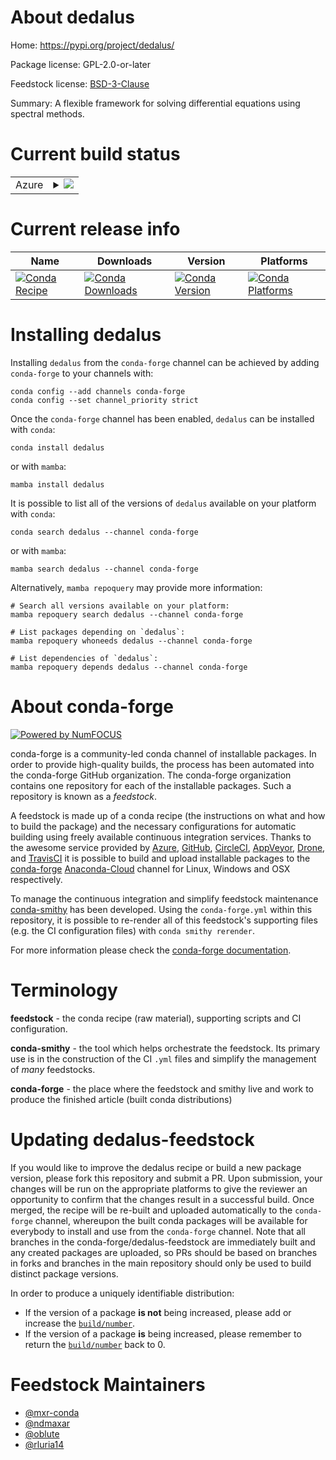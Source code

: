 About dedalus
=============

Home: https://pypi.org/project/dedalus/

Package license: GPL-2.0-or-later

Feedstock license: [BSD-3-Clause](https://github.com/conda-forge/dedalus-feedstock/blob/main/LICENSE.txt)

Summary: A flexible framework for solving differential equations using spectral methods.

Current build status
====================


<table>
    
  <tr>
    <td>Azure</td>
    <td>
      <details>
        <summary>
          <a href="https://dev.azure.com/conda-forge/feedstock-builds/_build/latest?definitionId=10325&branchName=main">
            <img src="https://dev.azure.com/conda-forge/feedstock-builds/_apis/build/status/dedalus-feedstock?branchName=main">
          </a>
        </summary>
        <table>
          <thead><tr><th>Variant</th><th>Status</th></tr></thead>
          <tbody><tr>
              <td>linux_64_mpimpichnumpy1.19python3.7.____cpython</td>
              <td>
                <a href="https://dev.azure.com/conda-forge/feedstock-builds/_build/latest?definitionId=10325&branchName=main">
                  <img src="https://dev.azure.com/conda-forge/feedstock-builds/_apis/build/status/dedalus-feedstock?branchName=main&jobName=linux&configuration=linux_64_mpimpichnumpy1.19python3.7.____cpython" alt="variant">
                </a>
              </td>
            </tr><tr>
              <td>linux_64_mpiopenmpinumpy1.19python3.7.____cpython</td>
              <td>
                <a href="https://dev.azure.com/conda-forge/feedstock-builds/_build/latest?definitionId=10325&branchName=main">
                  <img src="https://dev.azure.com/conda-forge/feedstock-builds/_apis/build/status/dedalus-feedstock?branchName=main&jobName=linux&configuration=linux_64_mpiopenmpinumpy1.19python3.7.____cpython" alt="variant">
                </a>
              </td>
            </tr><tr>
              <td>osx_64_mpimpichnumpy1.19python3.7.____cpython</td>
              <td>
                <a href="https://dev.azure.com/conda-forge/feedstock-builds/_build/latest?definitionId=10325&branchName=main">
                  <img src="https://dev.azure.com/conda-forge/feedstock-builds/_apis/build/status/dedalus-feedstock?branchName=main&jobName=osx&configuration=osx_64_mpimpichnumpy1.19python3.7.____cpython" alt="variant">
                </a>
              </td>
            </tr><tr>
              <td>osx_64_mpiopenmpinumpy1.19python3.7.____cpython</td>
              <td>
                <a href="https://dev.azure.com/conda-forge/feedstock-builds/_build/latest?definitionId=10325&branchName=main">
                  <img src="https://dev.azure.com/conda-forge/feedstock-builds/_apis/build/status/dedalus-feedstock?branchName=main&jobName=osx&configuration=osx_64_mpiopenmpinumpy1.19python3.7.____cpython" alt="variant">
                </a>
              </td>
            </tr>
          </tbody>
        </table>
      </details>
    </td>
  </tr>
</table>

Current release info
====================

| Name | Downloads | Version | Platforms |
| --- | --- | --- | --- |
| [![Conda Recipe](https://img.shields.io/badge/recipe-dedalus-green.svg)](https://anaconda.org/conda-forge/dedalus) | [![Conda Downloads](https://img.shields.io/conda/dn/conda-forge/dedalus.svg)](https://anaconda.org/conda-forge/dedalus) | [![Conda Version](https://img.shields.io/conda/vn/conda-forge/dedalus.svg)](https://anaconda.org/conda-forge/dedalus) | [![Conda Platforms](https://img.shields.io/conda/pn/conda-forge/dedalus.svg)](https://anaconda.org/conda-forge/dedalus) |

Installing dedalus
==================

Installing `dedalus` from the `conda-forge` channel can be achieved by adding `conda-forge` to your channels with:

```
conda config --add channels conda-forge
conda config --set channel_priority strict
```

Once the `conda-forge` channel has been enabled, `dedalus` can be installed with `conda`:

```
conda install dedalus
```

or with `mamba`:

```
mamba install dedalus
```

It is possible to list all of the versions of `dedalus` available on your platform with `conda`:

```
conda search dedalus --channel conda-forge
```

or with `mamba`:

```
mamba search dedalus --channel conda-forge
```

Alternatively, `mamba repoquery` may provide more information:

```
# Search all versions available on your platform:
mamba repoquery search dedalus --channel conda-forge

# List packages depending on `dedalus`:
mamba repoquery whoneeds dedalus --channel conda-forge

# List dependencies of `dedalus`:
mamba repoquery depends dedalus --channel conda-forge
```


About conda-forge
=================

[![Powered by
NumFOCUS](https://img.shields.io/badge/powered%20by-NumFOCUS-orange.svg?style=flat&colorA=E1523D&colorB=007D8A)](https://numfocus.org)

conda-forge is a community-led conda channel of installable packages.
In order to provide high-quality builds, the process has been automated into the
conda-forge GitHub organization. The conda-forge organization contains one repository
for each of the installable packages. Such a repository is known as a *feedstock*.

A feedstock is made up of a conda recipe (the instructions on what and how to build
the package) and the necessary configurations for automatic building using freely
available continuous integration services. Thanks to the awesome service provided by
[Azure](https://azure.microsoft.com/en-us/services/devops/), [GitHub](https://github.com/),
[CircleCI](https://circleci.com/), [AppVeyor](https://www.appveyor.com/),
[Drone](https://cloud.drone.io/welcome), and [TravisCI](https://travis-ci.com/)
it is possible to build and upload installable packages to the
[conda-forge](https://anaconda.org/conda-forge) [Anaconda-Cloud](https://anaconda.org/)
channel for Linux, Windows and OSX respectively.

To manage the continuous integration and simplify feedstock maintenance
[conda-smithy](https://github.com/conda-forge/conda-smithy) has been developed.
Using the ``conda-forge.yml`` within this repository, it is possible to re-render all of
this feedstock's supporting files (e.g. the CI configuration files) with ``conda smithy rerender``.

For more information please check the [conda-forge documentation](https://conda-forge.org/docs/).

Terminology
===========

**feedstock** - the conda recipe (raw material), supporting scripts and CI configuration.

**conda-smithy** - the tool which helps orchestrate the feedstock.
                   Its primary use is in the construction of the CI ``.yml`` files
                   and simplify the management of *many* feedstocks.

**conda-forge** - the place where the feedstock and smithy live and work to
                  produce the finished article (built conda distributions)


Updating dedalus-feedstock
==========================

If you would like to improve the dedalus recipe or build a new
package version, please fork this repository and submit a PR. Upon submission,
your changes will be run on the appropriate platforms to give the reviewer an
opportunity to confirm that the changes result in a successful build. Once
merged, the recipe will be re-built and uploaded automatically to the
`conda-forge` channel, whereupon the built conda packages will be available for
everybody to install and use from the `conda-forge` channel.
Note that all branches in the conda-forge/dedalus-feedstock are
immediately built and any created packages are uploaded, so PRs should be based
on branches in forks and branches in the main repository should only be used to
build distinct package versions.

In order to produce a uniquely identifiable distribution:
 * If the version of a package **is not** being increased, please add or increase
   the [``build/number``](https://docs.conda.io/projects/conda-build/en/latest/resources/define-metadata.html#build-number-and-string).
 * If the version of a package **is** being increased, please remember to return
   the [``build/number``](https://docs.conda.io/projects/conda-build/en/latest/resources/define-metadata.html#build-number-and-string)
   back to 0.

Feedstock Maintainers
=====================

* [@mxr-conda](https://github.com/mxr-conda/)
* [@ndmaxar](https://github.com/ndmaxar/)
* [@oblute](https://github.com/oblute/)
* [@rluria14](https://github.com/rluria14/)

